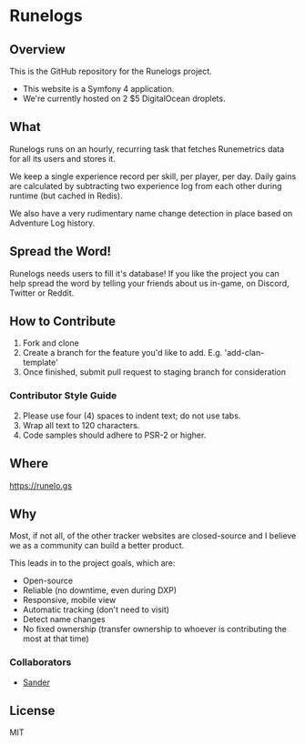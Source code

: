 # Runelogs

## Overview

This is the GitHub repository for the Runelogs project.

* This website is a Symfony 4 application.
* We're currently hosted on 2 $5 DigitalOcean droplets.

## What

Runelogs runs on an hourly, recurring task that fetches Runemetrics data for all its users and stores it.

We keep a single experience record per skill, per player, per day. Daily gains are calculated by subtracting two experience log from each other during runtime (but cached in Redis).

We also have a very rudimentary name change detection in place based on Adventure Log history.

## Spread the Word!

Runelogs needs users to fill it's database! If you like the project you can help spread the word by telling your friends about us in-game, on Discord, Twitter or Reddit.

## How to Contribute

1. Fork and clone
2. Create a branch for the feature you'd like to add. E.g. 'add-clan-template'
3. Once finished, submit pull request to staging branch for consideration

### Contributor Style Guide

2. Please use four (4) spaces to indent text; do not use tabs.
3. Wrap all text to 120 characters.
4. Code samples should adhere to PSR-2 or higher.

## Where

<https://runelo.gs>

## Why

Most, if not all, of the other tracker websites are closed-source and I believe we as a community can build a better product.

This leads in to the project goals, which are:
* Open-source
* Reliable (no downtime, even during DXP)
* Responsive, mobile view
* Automatic tracking (don't need to visit)
* Detect name changes
* No fixed ownership (transfer ownership to whoever is contributing the most at that time)

### Collaborators

* [Sander](https://twitter.com/dreadnip)

## License

MIT